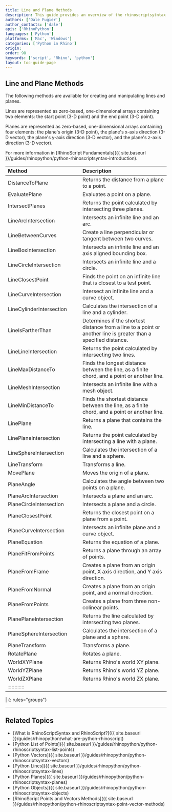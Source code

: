 ```yaml
---
title: Line and Plane Methods
description: This guide provides an overview of the rhinoscriptsytntax Line and Plane methods.
authors: ['Dale Fugier']
author_contacts: ['dale']
apis: ['RhinoPython']
languages: ['Python']
platforms: ['Mac', 'Windows']
categories: ['Python in Rhino']
origin:
order: 98
keywords: ['script', 'Rhino', 'python']
layout: toc-guide-page
---
```

 
## Line and Plane Methods

The following methods are available for creating and manipulating lines and planes.

Lines are represented as zero-based, one-dimensional arrays containing two elements: the start point (3-D point) and the end point (3-D point).

Planes are represented as zero-based, one-dimensional arrays containing four elements: the plane's origin (3-D point), the plane's x-axis direction (3-D vector), the plane's y-axis direction (3-D vector), and the plane's z-axis direction (3-D vector).

For more information in [RhinoScript Fundamentals]({{ site.baseurl }}/guides/rhinopython/python-rhinoscriptsyntax-introduction).

| Method | | |  Description |
|:--------|:-:|:-:|:--------|
| DistanceToPlane | | | Returns the distance from a plane to a point. |
| EvaluatePlane | | | Evaluates a point on a plane. |
| IntersectPlanes | | | Returns the point calculated by intersecting three planes. |
| LineArcIntersection | | | Intersects an infinite line and an arc. |
| LineBetweenCurves | | | Create a line perpendicular or tangent between two curves. |
| LineBoxIntersection | | | Intersects an infinite line and an axis aligned bounding box. |
| LineCircleIntersection | | | Intersects an infinite line and a circle. |
| LineClosestPoint | | | Finds the point on an infinite line that is closest to a test point. |
| LineCurveIntersection | | | Intersect an infinite line and a curve object. |
| LineCylinderIntersection | | | Calculates the intersection of a line and a cylinder. |
| LineIsFartherThan | | | Determines if the shortest distance from a line to a point or another line is greater than a specified distance. |
| LineLineIntersection | | | Returns the point calculated by intersecting two lines. |
| LineMaxDistanceTo | | | Finds the longest distance between the line, as a finite chord, and a point or another line. |
| LineMeshIntersection | | | Intersects an infinite line with a mesh object. |
| LineMinDistanceTo | | | Finds the shortest distance between the line, as a finite chord, and a point or another line. |
| LinePlane | | | Returns a plane that contains the line. |
| LinePlaneIntersection | | | Returns the point calculated by intersecting a line with a plane. |
| LineSphereIntersection | | | Calculates the intersection of a line and a sphere. |
| LineTransform | | | Transforms a line. |
| MovePlane | | | Moves the origin of a plane. |
| PlaneAngle | | | Calculates the angle between two points on a plane. |
| PlaneArcIntersection | | | Intersects a plane and an arc. |
| PlaneCircleIntersection | | | Intersects a plane and a circle. |
| PlaneClosestPoint | | | Returns the closest point on a plane from a point. |
| PlaneCurveIntersection | | | Intersects an infinite plane and a curve object. |
| PlaneEquation | | | Returns the equation of a plane. |
| PlaneFitFromPoints | | | Returns a plane through an array of points. |
| PlaneFromFrame | | | Creates a plane from an origin point, X axis direction, and Y axis direction. |
| PlaneFromNormal | | | Creates a plane from an origin point, and a normal direction. |
| PlaneFromPoints | | | Creates a plane from three non-colinear points. |
| PlanePlaneIntersection | | | Returns the line calculated by intersecting two planes. |
| PlaneSphereIntersection | | | Calculates the intersection of a plane and a sphere. |
| PlaneTransform | | | Transforms a plane. |
| RotatePlane | | | Rotates a plane. |
| WorldXYPlane | | | Returns Rhino's world XY plane. |
| WorldYZPlane | | | Returns Rhino's world YZ plane. |
| WorldZXPlane | | | Returns Rhino's world ZX plane. |
|=====
|
{: rules="groups"}

---

## Related Topics

- [What is RhinoScriptSyntax and RhinoScript?]({{ site.baseurl }}/guides/rhinopython/what-are-python-rhinoscript)
- [Python List of Points]({{ site.baseurl }}/guides/rhinopython/python-rhinoscriptsyntax-list-points)
- [Python Vectors]({{ site.baseurl }}/guides/rhinopython/python-rhinoscriptsyntax-vectors)
- [Python Lines]({{ site.baseurl }}/guides/rhinopython/python-rhinoscriptsyntax-lines)
- [Python Planes]({{ site.baseurl }}/guides/rhinopython/python-rhinoscriptsyntax-planes)
- [Python Objects]({{ site.baseurl }}/guides/rhinopython/python-rhinoscriptsyntax-objects)
- [RhinoScript Points and Vectors Methods]({{ site.baseurl }}/guides/rhinopython/python-rhinoscriptsyntax-point-vector-methods)
